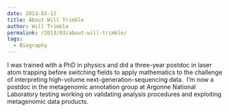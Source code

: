 ```yaml
---
date: 2013-03-12
title: About Will Trimble
author: Will Trimble
permalink: /2013/03/about-will-trimble/
tags:
  - Biography
---
```

I was trained with a PhD in physics and did a three-year postdoc in laser atom trapping before switching fields to apply mathematics to the challenge of interpreting high-volume next-generation-sequencing data.  I&#8217;m now a postdoc in the metagenomic annotation group at Argonne National Laboratory testing working on validating analysis procedures and exploiting metagenomic data products.
